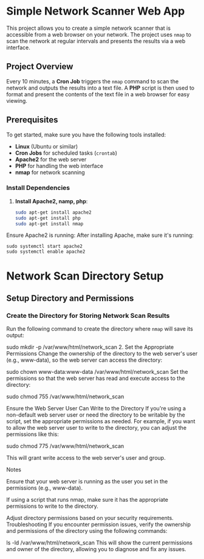 # Simple Network Scanner Web App

This project allows you to create a simple network scanner that is accessible from a web browser on your network. The project uses `nmap` to scan the network at regular intervals and presents the results via a web interface.

## Project Overview

Every 10 minutes, a **Cron Job** triggers the `nmap` command to scan the network and outputs the results into a text file. A **PHP** script is then used to format and present the contents of the text file in a web browser for easy viewing.

## Prerequisites

To get started, make sure you have the following tools installed:

- **Linux** (Ubuntu or similar)
- **Cron Jobs** for scheduled tasks (`crontab`)
- **Apache2** for the web server
- **PHP** for handling the web interface
- **nmap** for network scanning

### Install Dependencies

1. **Install Apache2, namp, php**:
   ```bash
   sudo apt-get install apache2
   sudo apt-get install php
   sudo apt-get install nmap
   
 Ensure Apache2 is running: After installing Apache, make sure it's running:

    sudo systemctl start apache2
    sudo systemctl enable apache2

# Network Scan Directory Setup

## Setup Directory and Permissions

###  Create the Directory for Storing Network Scan Results

Run the following command to create the directory where `nmap` will save its output:


sudo mkdir -p /var/www/html/network_scan
2. Set the Appropriate Permissions
Change the ownership of the directory to the web server's user (e.g., www-data), so the web server can access the directory:


sudo chown www-data:www-data /var/www/html/network_scan
Set the permissions so that the web server has read and execute access to the directory:


sudo chmod 755 /var/www/html/network_scan

Ensure the Web Server User Can Write to the Directory
If you're using a non-default web server user or need the directory to be writable by the script, set the appropriate permissions as needed. For example, if you want to allow the web server user to write to the directory, you can adjust the permissions like this:


sudo chmod 775 /var/www/html/network_scan

This will grant write access to the web server's user and group.

Notes

Ensure that your web server is running as the user you set in the permissions (e.g., www-data).

If using a script that runs nmap, make sure it has the appropriate permissions to write to the directory.

Adjust directory permissions based on your security requirements.
Troubleshooting
If you encounter permission issues, verify the ownership and permissions of the directory using the following commands:

ls -ld /var/www/html/network_scan
This will show the current permissions and owner of the directory, allowing you to diagnose and fix any issues.

